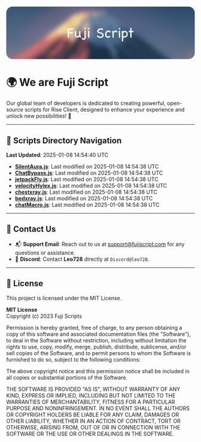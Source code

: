 ![Banner](.github/b.webp)

# 🌍 **We are Fuji Script**

Our global team of developers is dedicated to creating powerful, open-source scripts for Rise Client, designed to enhance your experience and unlock new possibilities! 🌟

---
<!-- SCRIPTS_NAVIGATION_START -->
## 📂 **Scripts Directory Navigation**

**Last Updated**: 2025-01-08 14:54:40 UTC

- **[SilentAura.js](scripts/SilentAura.js)**: Last modified on 2025-01-08 14:54:38 UTC
- **[ChatBypass.js](scripts/ChatBypass.js)**: Last modified on 2025-01-08 14:54:38 UTC
- **[jetpackFly.js](scripts/jetpackFly.js)**: Last modified on 2025-01-08 14:54:38 UTC
- **[velocityHylex.js](scripts/velocityHylex.js)**: Last modified on 2025-01-08 14:54:38 UTC
- **[chestxray.js](scripts/chestxray.js)**: Last modified on 2025-01-08 14:54:38 UTC
- **[bedxray.js](scripts/bedxray.js)**: Last modified on 2025-01-08 14:54:38 UTC
- **[chatMacro.js](scripts/chatMacro.js)**: Last modified on 2025-01-08 14:54:38 UTC

<!-- SCRIPTS_NAVIGATION_END -->

---

## 💬 **Contact Us**  
- 📬 **Support Email**: Reach out to us at [support@fujiscript.com](mailto:support@fujiscript.com) for any questions or assistance.  
- 💬 **Discord**: Contact **Leo728** directly at `Discord@leo728`.

---

## 📜 **License**

This project is licensed under the MIT License.  

**MIT License**  
Copyright (c) 2023 Fuji Scripts  

Permission is hereby granted, free of charge, to any person obtaining a copy of this software and associated documentation files (the "Software"), to deal in the Software without restriction, including without limitation the rights to use, copy, modify, merge, publish, distribute, sublicense, and/or sell copies of the Software, and to permit persons to whom the Software is furnished to do so, subject to the following conditions:  

The above copyright notice and this permission notice shall be included in all copies or substantial portions of the Software.  

THE SOFTWARE IS PROVIDED "AS IS", WITHOUT WARRANTY OF ANY KIND, EXPRESS OR IMPLIED, INCLUDING BUT NOT LIMITED TO THE WARRANTIES OF MERCHANTABILITY, FITNESS FOR A PARTICULAR PURPOSE AND NONINFRINGEMENT. IN NO EVENT SHALL THE AUTHORS OR COPYRIGHT HOLDERS BE LIABLE FOR ANY CLAIM, DAMAGES OR OTHER LIABILITY, WHETHER IN AN ACTION OF CONTRACT, TORT OR OTHERWISE, ARISING FROM, OUT OF OR IN CONNECTION WITH THE SOFTWARE OR THE USE OR OTHER DEALINGS IN THE SOFTWARE.  
